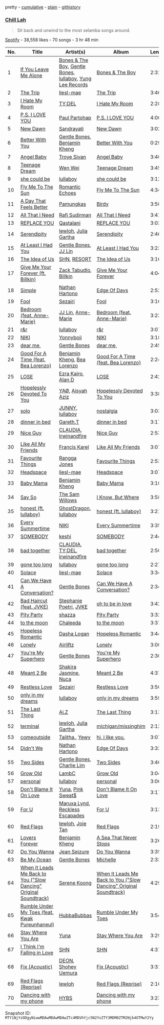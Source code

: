pretty - [cumulative](/playlists/cumulative/37i9dQZF1DX2QWdoTGeQgx.md) - [plain](/playlists/plain/37i9dQZF1DX2QWdoTGeQgx) - [githistory](https://github.githistory.xyz/mackorone/spotify-playlist-archive/blob/main/playlists/plain/37i9dQZF1DX2QWdoTGeQgx)

### [Chill Lah](https://open.spotify.com/playlist/37i9dQZF1DX2QWdoTGeQgx)

> Sit back and unwind to the most selamba songs around.

[Spotify](https://open.spotify.com/user/spotify) - 38,558 likes - 70 songs - 3 hr 48 min

| No. | Title | Artist(s) | Album | Length |
|---|---|---|---|---|
| 1 | [If You Leave Me Alone](https://open.spotify.com/track/4BJV20iCiOS0GAETnb94HI) | [Bones & The Boy](https://open.spotify.com/artist/0AF2gJIJJdCVC4nNRcYI9B), [Gentle Bones](https://open.spotify.com/artist/4jGPdu95icCKVF31CcFKbS), [lullaboy](https://open.spotify.com/artist/7zrkFhYAp6dBxsydmJkouN), [Yung Lee Records](https://open.spotify.com/artist/4GozvPZO3g0cI5I2TEDovw) | [Bones & The Boy](https://open.spotify.com/album/3iOJeQg8mGnbKmOlsZtUlT) | 2:31 |
| 2 | [The Trip](https://open.spotify.com/track/0UUwjvjJpPglNiGjJzk5dn) | [liesl\-mae](https://open.spotify.com/artist/2PSBYmtNWEm9f8VOSCFFX0) | [The Trip](https://open.spotify.com/album/0OUuOt452BNPn74et9Iqnr) | 3:46 |
| 3 | [I Hate My Room](https://open.spotify.com/track/4uUwTmLZoTkrM1OquIFFEz) | [TY:DEL](https://open.spotify.com/artist/2hPhnwoTrcoFeuP9pwdClH) | [I Hate My Room](https://open.spotify.com/album/4VtoYJ6gNvee1DqQ3X4oHN) | 2:28 |
| 4 | [P.S\. I LOVE YOU](https://open.spotify.com/track/1w3azB0VuRFp79AduIwrIy) | [Paul Partohap](https://open.spotify.com/artist/7JUNqSO2J7JcC76ShZ9DI9) | [P.S\. I LOVE YOU](https://open.spotify.com/album/3AIGFmb0M86SOig1ghbxvq) | 4:00 |
| 5 | [New Dawn](https://open.spotify.com/track/0LSYBazYTYInWDCsJKVm5c) | [Sandrayati](https://open.spotify.com/artist/5rF3UasE0KYra7muGoKpzF) | [New Dawn](https://open.spotify.com/album/4fmEvtc9W3pmIHgGj0mQ7c) | 3:02 |
| 6 | [Better With You](https://open.spotify.com/track/0XyHpJN5Unt4IT4Bf2Gezn) | [Gentle Bones](https://open.spotify.com/artist/4jGPdu95icCKVF31CcFKbS), [Benjamin Kheng](https://open.spotify.com/artist/53GouHDfCfsBJIn1OjYmPO) | [Better With You](https://open.spotify.com/album/1EJeyxh3t7ZlkmFi5ttQoC) | 0:29 |
| 7 | [Angel Baby](https://open.spotify.com/track/3wlLknnMtD8yZ0pCtCeeK4) | [Troye Sivan](https://open.spotify.com/artist/3WGpXCj9YhhfX11TToZcXP) | [Angel Baby](https://open.spotify.com/album/3BEyTV6T5pYl2pOPchkN3E) | 3:40 |
| 8 | [Teenage Dream](https://open.spotify.com/track/3cr8XcChCFSkZogQnCNGXl) | [Wen Wei](https://open.spotify.com/artist/12LXmUdAbhmRP9CCa7wGHn) | [Teenage Dream](https://open.spotify.com/album/6qKAa3lbkxOIRXYNzNBFJ4) | 3:45 |
| 9 | [she could be](https://open.spotify.com/track/6OhsWhI1C3jKwrtN1Ts72a) | [lullaboy](https://open.spotify.com/artist/7zrkFhYAp6dBxsydmJkouN) | [she could be](https://open.spotify.com/album/6JTd3LE8JY3MX4QoPj10ln) | 3:12 |
| 10 | [Fly Me To The Sun](https://open.spotify.com/track/6UsNGfDVuoMhbgkmdWRvnz) | [Romantic Echoes](https://open.spotify.com/artist/3VDwfryUiGGszWpyzpwDGJ) | [Fly Me To The Sun](https://open.spotify.com/album/3rA2enTCB87keTrwFKcncI) | 4:34 |
| 11 | [A Day That Feels Better](https://open.spotify.com/track/1wS7qBXXMy4tHbSXMx2uPD) | [Pamungkas](https://open.spotify.com/artist/7d86ERlvO5UG44j7Va0Y0C) | [Birdy](https://open.spotify.com/album/7ptKY3QeYYiOsbwqnJFU0E) | 3:50 |
| 12 | [All That I Need](https://open.spotify.com/track/7ziBvMT017ycfAxit7j7kf) | [Rafi Sudirman](https://open.spotify.com/artist/0IJToD6h0XzZMzlgJ5kdhk) | [All That I Need](https://open.spotify.com/album/2qfFZJTEuNg6YSpNzoUiIc) | 3:41 |
| 13 | [REPLACE YOU](https://open.spotify.com/track/6O5yyg1uaouSm69p9lMlkZ) | [Qastalani](https://open.spotify.com/artist/66WdsOJqSYj93d2tDRygaj) | [REPLACE YOU](https://open.spotify.com/album/2JfOXd8Y1LsLEPBFoVtk5t) | 3:03 |
| 14 | [Serendipity](https://open.spotify.com/track/1NikdFvytzN4sS2XTDleOp) | [lewloh](https://open.spotify.com/artist/31TM5zBknJ7ZInbxnR0rlX), [Julia Gartha](https://open.spotify.com/artist/0msMwWNlbZhRSsGqAQdPAs) | [Serendipity](https://open.spotify.com/album/4gXr2hrrKhdD4X4oBsvlgr) | 2:46 |
| 15 | [At Least I Had You](https://open.spotify.com/track/3hpR0IWUJMvtlq3aAyKPqz) | [Gentle Bones](https://open.spotify.com/artist/4jGPdu95icCKVF31CcFKbS), [JJ Lin](https://open.spotify.com/artist/7Dx7RhX0mFuXhCOUgB01uM) | [At Least I Had You](https://open.spotify.com/album/3A68xuHs3jOElQqx87Ae1O) | 3:23 |
| 16 | [The Idea of Us](https://open.spotify.com/track/2WHgIrbQl4pqAUjbA8TjqA) | [SHN](https://open.spotify.com/artist/5EovY4LBurcmsfIdpNEtfq), [RESORT](https://open.spotify.com/artist/5xuLRF6Q5vKklxMJ3ZXJng) | [The Idea of Us](https://open.spotify.com/album/7qJIUREMlfnuklvC3hoI0f) | 3:16 |
| 17 | [Give Me Your Forever \(ft\. Billkin\)](https://open.spotify.com/track/7g3ryXLtXExZ0OFCj17Ae1) | [Zack Tabudlo](https://open.spotify.com/artist/67IN4cLJ7798gUapyZlmac), [Billkin](https://open.spotify.com/artist/2a727ekkPaUHk0bMifk7fj) | [Give Me Your Forever](https://open.spotify.com/album/38BPy1OGJ1aX8IYvveN3hv) | 4:04 |
| 18 | [Simple](https://open.spotify.com/track/74BRV1YvX35isp2BgKdW4k) | [Nathan Hartono](https://open.spotify.com/artist/6n8yGGsqYQhvH412YUbBsd) | [Edge Of Days](https://open.spotify.com/album/6A2cwgC7HrAgBhxXLwdmsx) | 2:52 |
| 19 | [Fool](https://open.spotify.com/track/0OfwiVN2Y6ANw9xneUi3sW) | [Sezairi](https://open.spotify.com/artist/51sob9QZyfLff9XqvYluN5) | [Fool](https://open.spotify.com/album/2WsVcJa42xo5RsbUwGnNSh) | 3:16 |
| 20 | [Bedroom \(feat\. Anne\-Marie\)](https://open.spotify.com/track/2TkAUHBaCReXruGnMVPGNL) | [JJ Lin](https://open.spotify.com/artist/7Dx7RhX0mFuXhCOUgB01uM), [Anne\-Marie](https://open.spotify.com/artist/1zNqDE7qDGCsyzJwohVaoX) | [Bedroom \(feat\. Anne\-Marie\)](https://open.spotify.com/album/2oF2nQnJr8Fg43g2oo68uX) | 3:23 |
| 21 | [r&r](https://open.spotify.com/track/7gtZ9WU5g1RmhFXnBIgR0D) | [lullaboy](https://open.spotify.com/artist/7zrkFhYAp6dBxsydmJkouN) | [r&r](https://open.spotify.com/album/0URcrJRKycanngmfwgbiEx) | 3:07 |
| 22 | [NIKI](https://open.spotify.com/track/4XB2LSSaWmPZY8ZrhoTh47) | [Yonnyboii](https://open.spotify.com/artist/13rJ1RvOkiAEQnvbt9SlXR) | [NIKI](https://open.spotify.com/album/3epcB5Uca1mSCB7MJFXT4Y) | 3:18 |
| 23 | [dear me,](https://open.spotify.com/track/7aGaP4VJ1WOAIL7QlEl1pA) | [Gentle Bones](https://open.spotify.com/artist/4jGPdu95icCKVF31CcFKbS) | [dear me,](https://open.spotify.com/album/1wsaqmb8RGkDS3bP5uOfcl) | 2:45 |
| 24 | [Good For A Time \(feat\. Bea Lorenzo\)](https://open.spotify.com/track/3uan6scrspVI9GQQWdtya2) | [Benjamin Kheng](https://open.spotify.com/artist/53GouHDfCfsBJIn1OjYmPO), [Bea Lorenzo](https://open.spotify.com/artist/6IwtJ7xt7qhukLAqLwHvzG) | [Good For A Time \(feat\. Bea Lorenzo\)](https://open.spotify.com/album/3KjBwYUsTtWGFVJ2IjV6qs) | 2:24 |
| 25 | [LOSE](https://open.spotify.com/track/5J2a8D1TpCBLn7ElBUq1We) | [Ezra Kairo](https://open.spotify.com/artist/39J6LLJULSR5b2dJbg6TRH), [Alan D](https://open.spotify.com/artist/3u4VRULomA2rso0lBPV5VQ) | [LOSE](https://open.spotify.com/album/1z5A7zTyG90VvubFP2cjDw) | 2:42 |
| 26 | [Hopelessly Devoted To You](https://open.spotify.com/track/1FNvwHvFCJoFzt80H8L6QR) | [YAØ](https://open.spotify.com/artist/65ZzuNL3HmtwhF9akIKXuJ), [Aisyah Aziz](https://open.spotify.com/artist/4DBXSxqzYS9jcuOpkn0Mh4) | [Hopelessly Devoted To You](https://open.spotify.com/album/2MK7qxuZhopOH2KzdnHds2) | 3:38 |
| 27 | [solo](https://open.spotify.com/track/28WoBIA4EDVvxiraTv2KZ2) | [JUNNY](https://open.spotify.com/artist/0lgENJQUkqkDbpsTYEayOr), [lullaboy](https://open.spotify.com/artist/7zrkFhYAp6dBxsydmJkouN) | [nostalgia](https://open.spotify.com/album/7posuhCeCtSWbHS2BJTuIG) | 3:03 |
| 28 | [dinner in bed](https://open.spotify.com/track/72ChE6ENMalJJnPbh0rjyM) | [Gareth.T](https://open.spotify.com/artist/6R57JlNKlnNrYaji0vw8xx) | [dinner in bed](https://open.spotify.com/album/00ZZcWUP6oHeKpuqPe1Pvh) | 3:17 |
| 29 | [Nice Guy](https://open.spotify.com/track/4mqfulQde45NLDlT06XDbu) | [CLAUDIA](https://open.spotify.com/artist/2kUBwtoPkA9ZoJxcQUtL2P), [Irwinandfire](https://open.spotify.com/artist/05OqdicfTgKQVfyEOXfKRa) | [Nice Guy](https://open.spotify.com/album/5wFgGKoAS8BrCMjEmaNzgy) | 2:53 |
| 30 | [Like All My Friends](https://open.spotify.com/track/70Vjb8pcNJT2HVfDLC2MJo) | [Francis Karel](https://open.spotify.com/artist/2ICBdsgeKJwqgRZv2yU5s6) | [Like All My Friends](https://open.spotify.com/album/41cZLPaKv1sqOsLdbeGGoq) | 3:07 |
| 31 | [Favourite Things](https://open.spotify.com/track/3yLvho9l5OtwBoYcOAiYkm) | [Rangga Jones](https://open.spotify.com/artist/330A2O2MYF4bWFjwM5PJ4z) | [Favourite Things](https://open.spotify.com/album/694HK0mKW6MaQaEaGiQjon) | 2:53 |
| 32 | [Headspace](https://open.spotify.com/track/734yyCxl7ZrRPTnRqbjB4q) | [liesl\-mae](https://open.spotify.com/artist/2PSBYmtNWEm9f8VOSCFFX0) | [Headspace](https://open.spotify.com/album/1jydzncxz7Doio6O1OccUv) | 3:07 |
| 33 | [Baby Mama](https://open.spotify.com/track/00tIEAsYeasWTYPninHzNM) | [Benjamin Kheng](https://open.spotify.com/artist/53GouHDfCfsBJIn1OjYmPO) | [Baby Mama](https://open.spotify.com/album/7rCd4Fr07qYwEZ7h1RY3I4) | 3:10 |
| 34 | [Say So](https://open.spotify.com/track/4S978O2zEf4Nti7h1ZtFmc) | [The Sam Willows](https://open.spotify.com/artist/0mXXLFHmd5bUHxkzaC9ujw) | [I Know, But Where](https://open.spotify.com/album/74LIZ0NAj4d5eXwvpdH1xg) | 3:58 |
| 35 | [honest \(ft\. lullaboy\)](https://open.spotify.com/track/6LuAeayABSydGaEUtC29vs) | [GhostDragon](https://open.spotify.com/artist/2SfDAbVDU8yzrJeHENAM6O), [lullaboy](https://open.spotify.com/artist/7zrkFhYAp6dBxsydmJkouN) | [honest \(ft\. lullaboy\)](https://open.spotify.com/album/2eIPu3BO2k2Wa4904H16w5) | 3:21 |
| 36 | [Every Summertime](https://open.spotify.com/track/68HocO7fx9z0MgDU0ZPHro) | [NIKI](https://open.spotify.com/artist/2kxP07DLgs4xlWz8YHlvfh) | [Every Summertime](https://open.spotify.com/album/2HPj0XZe9WduSsyKTQqgVa) | 3:35 |
| 37 | [SOMEBODY](https://open.spotify.com/track/0HeiYo9WwMT8ujirrWzarf) | [keshi](https://open.spotify.com/artist/3pc0bOVB5whxmD50W79wwO) | [SOMEBODY](https://open.spotify.com/album/5aGeJx3pPmu3uAiX3tP5D5) | 2:44 |
| 38 | [bad together](https://open.spotify.com/track/6hUH9vmhbKRzTBsQhaBqjw) | [CLAUDIA](https://open.spotify.com/artist/2kUBwtoPkA9ZoJxcQUtL2P), [TY:DEL](https://open.spotify.com/artist/2hPhnwoTrcoFeuP9pwdClH), [Irwinandfire](https://open.spotify.com/artist/05OqdicfTgKQVfyEOXfKRa) | [bad together](https://open.spotify.com/album/4boCQFMHPbjwGqIf4hHpa5) | 2:50 |
| 39 | [gone too long](https://open.spotify.com/track/2EXvZ3ZSOEVGnFZXVVyzTf) | [lullaboy](https://open.spotify.com/artist/7zrkFhYAp6dBxsydmJkouN) | [gone too long](https://open.spotify.com/album/4ONi7DThlpcPq7O3Dhf7Na) | 2:27 |
| 40 | [Solace](https://open.spotify.com/track/237S0tOk45SdG23Oh0bZBA) | [liesl\-mae](https://open.spotify.com/artist/2PSBYmtNWEm9f8VOSCFFX0) | [Solace](https://open.spotify.com/album/0lTOcKW3sqR56ym8qK4m9h) | 3:34 |
| 41 | [Can We Have A Conversation?](https://open.spotify.com/track/3XwxGT889lbCi96I4IIFJc) | [Gentle Bones](https://open.spotify.com/artist/4jGPdu95icCKVF31CcFKbS) | [Can We Have A Conversation?](https://open.spotify.com/album/3jZ6NHEPluSeUZEaPtlGWF) | 2:34 |
| 42 | [Bad Haircut \(feat\. JVKE\)](https://open.spotify.com/track/0b8HcbULuUTZI07s1q7o4K) | [Stephanie Poetri](https://open.spotify.com/artist/0HS00NN7MAfF59aJnfcxSO), [JVKE](https://open.spotify.com/artist/164Uj4eKjl6zTBKfJLFKKK) | [oh to be in love](https://open.spotify.com/album/4Nd7dd1PVy1LZgfmnp2fa9) | 3:42 |
| 43 | [Pity Party](https://open.spotify.com/track/2Z25fVRiv9kkCuYCpqf8dX) | [shazza](https://open.spotify.com/artist/6MPxSpygdpS6heZntWsnsD) | [Pity Party](https://open.spotify.com/album/1XVl95v68LAUXP8r90DQIb) | 3:32 |
| 44 | [to the moon](https://open.spotify.com/track/4OgStHICGrhcZi4EG41cws) | [Chaleeda](https://open.spotify.com/artist/5Kmvlg4fSgle8RJU9LVbn4) | [to the moon](https://open.spotify.com/album/0eQQrn0jDNvUCXKVkrl32R) | 3:37 |
| 45 | [Hopeless Romantic](https://open.spotify.com/track/3DlJPe8hLEnRMR5PPOKUL5) | [Dasha Logan](https://open.spotify.com/artist/0Ef1FCqnE9i22kPf3AuSpy) | [Hopeless Romantic](https://open.spotify.com/album/1K2I24xag5B3jDteZUj8w2) | 3:44 |
| 46 | [Lonely](https://open.spotify.com/track/0Ru7bUoqXXCGNef3qAMxbO) | [Airliftz](https://open.spotify.com/artist/4O2Gfcx2x2dIrFdFrrf0PY) | [Lonely](https://open.spotify.com/album/3pX4FI2uWbDZo0MFiEZkLr) | 3:00 |
| 47 | [You're My Superhero](https://open.spotify.com/track/2Zv9TY8e1EGRluqujUvoDX) | [Gentle Bones](https://open.spotify.com/artist/4jGPdu95icCKVF31CcFKbS) | [You're My Superhero](https://open.spotify.com/album/12M32msKZBNbZaOidbipXY) | 2:30 |
| 48 | [Meant 2 Be](https://open.spotify.com/track/35xF6iKiyjohKJgg7dntw4) | [Shakira Jasmine](https://open.spotify.com/artist/18nKUAfNnowoqfqDhwI3X3), [Nuca](https://open.spotify.com/artist/5x3nSujruZLuB6xBicI6Ai) | [Meant 2 Be](https://open.spotify.com/album/0KORzAxKyh3MKupM2ArZtd) | 4:37 |
| 49 | [Restless Love](https://open.spotify.com/track/6upgCPd0Z70zA0PNdfoHOc) | [Sezairi](https://open.spotify.com/artist/51sob9QZyfLff9XqvYluN5) | [Restless Love](https://open.spotify.com/album/1KEGwBbnXAnbBjPWkeC1Pl) | 3:50 |
| 50 | [only in my dreams](https://open.spotify.com/track/7q1Nj5yVFAMgAo5zxfEpS8) | [lullaboy](https://open.spotify.com/artist/7zrkFhYAp6dBxsydmJkouN) | [only in my dreams](https://open.spotify.com/album/7EADAHIIQMWrBkH9lYx7Uj) | 3:59 |
| 51 | [The Last Thing](https://open.spotify.com/track/7eq7KuNVEaAW6UhfkqWcJq) | [Ai.Z](https://open.spotify.com/artist/3WskbYlYe2qJrMtYnkIvKk) | [The Last Thing](https://open.spotify.com/album/2thqaeqDbRc4CAbg5QfS0N) | 3:13 |
| 52 | [terminal](https://open.spotify.com/track/4M6LKzTbvPfOrUUfCevvMA) | [lewloh](https://open.spotify.com/artist/31TM5zBknJ7ZInbxnR0rlX), [Julia Gartha](https://open.spotify.com/artist/0msMwWNlbZhRSsGqAQdPAs) | [michigan/missinghim](https://open.spotify.com/album/3CUpup4zXABeyEfMZNDfA8) | 2:12 |
| 53 | [comeoutside](https://open.spotify.com/track/5GgUvrnmNeJFQifGe5Ywpu) | [Talitha.](https://open.spotify.com/artist/4wkxDp8esk6g2W9Fw7IQGY), [Yewy](https://open.spotify.com/artist/2nvJsAEdxvSquFlHdYrhTq) | [hi, i like you.](https://open.spotify.com/album/23f0TBnJwXesNGBYlzyLL8) | 3:07 |
| 54 | [Didn't We](https://open.spotify.com/track/0jfeDLzarXeONXkT9SgLWr) | [Nathan Hartono](https://open.spotify.com/artist/6n8yGGsqYQhvH412YUbBsd) | [Edge Of Days](https://open.spotify.com/album/6A2cwgC7HrAgBhxXLwdmsx) | 3:32 |
| 55 | [Two Sides](https://open.spotify.com/track/0HN3K1Y4sRJIHZmI2s5pU1) | [Gentle Bones](https://open.spotify.com/artist/4jGPdu95icCKVF31CcFKbS), [Charlie Lim](https://open.spotify.com/artist/3FodFdWfVWIiER6Cv6YVVQ) | [Two Sides](https://open.spotify.com/album/03ir5ImoetQFACvTPTn4sK) | 3:46 |
| 56 | [Grow Old](https://open.spotify.com/track/5gqGkNBmDIEhEPAlCIkZVf) | [LambC](https://open.spotify.com/artist/0BpbTGO68X4wV2aLBzjnhL) | [Grow Old](https://open.spotify.com/album/7Lj9tkBDBjhXURrWanx2Xb) | 3:04 |
| 57 | [personal](https://open.spotify.com/track/5xWKfYnSvHgMAfebBJHZSu) | [lullaboy](https://open.spotify.com/artist/7zrkFhYAp6dBxsydmJkouN) | [personal](https://open.spotify.com/album/3XiElCkQ412n0EUy6ojm0D) | 3:06 |
| 58 | [Don't Blame It On Love](https://open.spotify.com/track/2Z4kEzYRGKCKRv9QttvBrW) | [Yuna](https://open.spotify.com/artist/3kHVioJpVxlazAAKQ64pC1), [Pink Sweat$](https://open.spotify.com/artist/1W7FNibLa0O0b572tB2w7t) | [Don't Blame It On Love](https://open.spotify.com/album/5RLZKkvBO2cJWJ7ZeiyqYv) | 3:17 |
| 59 | [For U](https://open.spotify.com/track/5bcuRsJnisJLjAHP4Ewmf1) | [Maruxa Lynd](https://open.spotify.com/artist/1qqvY6v4Hj9i4bPp5neCFh), [Reckless Escapades](https://open.spotify.com/artist/6leCbCvi7oiUDCCee0wDrm) | [For U](https://open.spotify.com/album/6mZbIGHQ5UePOx7QqlNc2X) | 3:13 |
| 60 | [Red Flags](https://open.spotify.com/track/0s2tvuGsxw0LF14kjZF5TW) | [lewloh](https://open.spotify.com/artist/31TM5zBknJ7ZInbxnR0rlX), [Joie Tan](https://open.spotify.com/artist/1kjkddXmDG9vdt7P8lwYUd) | [Red Flags](https://open.spotify.com/album/4WZMiqCFCLBu3ugtDrzqHQ) | 2:19 |
| 61 | [Lovers Forever](https://open.spotify.com/track/60d2J40H7K0x3MY3mxeBpx) | [Benjamin Kheng](https://open.spotify.com/artist/53GouHDfCfsBJIn1OjYmPO) | [A Sea That Never Stops](https://open.spotify.com/album/0HzLcxaTQkEdWSEraRAvKZ) | 3:26 |
| 62 | [Do You Wanna](https://open.spotify.com/track/1TVKrUF629ojxxWnzxSohJ) | [Jean Seizure](https://open.spotify.com/artist/2XI2CpdL1MtHXIt0rxa7mS) | [Do You Wanna](https://open.spotify.com/album/5oUjepkb88KolVRLzaAyaC) | 3:35 |
| 63 | [Be My Ocean](https://open.spotify.com/track/6CsbniEMwV9GizQBujF7HJ) | [Gentle Bones](https://open.spotify.com/artist/4jGPdu95icCKVF31CcFKbS) | [Michelle](https://open.spotify.com/album/4nwc5hfr304Ucj4MK6c9lb) | 2:33 |
| 64 | [When It Leads Me Back to You \("Slow Dancing" Original Soundtrack\)](https://open.spotify.com/track/0SnCBGFTqKq7hFg9OiN9HI) | [Serene Koong](https://open.spotify.com/artist/3B9noenUAgnsXz5UIaFBj3) | [When It Leads Me Back to You \("Slow Dancing" Original Soundtrack\)](https://open.spotify.com/album/778oq93zZP84NlzX9biwbj) | 4:29 |
| 65 | [Rumble Under My Toes \(feat\. Kwak Pureunhaneul\)](https://open.spotify.com/track/0JBDFmwpzyOBNO0IhQVypP) | [HubbaBubbas](https://open.spotify.com/artist/3gIJRdZc1tEYBYBM4C5dVt) | [Rumble Under My Toes](https://open.spotify.com/album/7EWrZygpKU33Hyk8KQNZtq) | 3:54 |
| 66 | [Stay Where You Are](https://open.spotify.com/track/1hCss2zjMPOdWFbr5Ryf3F) | [Yuna](https://open.spotify.com/artist/3kHVioJpVxlazAAKQ64pC1) | [Stay Where You Are](https://open.spotify.com/album/4gHiYSPUmmPoTT8h4AHHaS) | 3:29 |
| 67 | [I Think I'm Falling in Love](https://open.spotify.com/track/0mStyWUEXA1zkM9N9JfuWg) | [SHN](https://open.spotify.com/artist/5EovY4LBurcmsfIdpNEtfq) | [SHN](https://open.spotify.com/album/5zQJtN1tR2e8XTH9ZZkLz4) | 4:37 |
| 68 | [Fix \(Acoustic\)](https://open.spotify.com/track/0Pcw5iOYMB6vVjobuCNnsR) | [DEON](https://open.spotify.com/artist/2m3AQebiU86qWsrwG9Y6gN), [Shohey Uemura](https://open.spotify.com/artist/0I3pApw5jL765ZjkdcLDjL) | [Fix \(Acoustic\)](https://open.spotify.com/album/6R0PNQ6oOK05MtWciMIC73) | 3:31 |
| 69 | [Red Flags \(Reprise\)](https://open.spotify.com/track/5SNLhCro1xqytnnDSswJay) | [lewloh](https://open.spotify.com/artist/31TM5zBknJ7ZInbxnR0rlX) | [Red Flags \(Reprise\)](https://open.spotify.com/album/7JAQAnssfUlztZDpS9Mw29) | 2:16 |
| 70 | [Dancing with my phone](https://open.spotify.com/track/4Zh9zZmEBoDLTKQRjXwict) | [HYBS](https://open.spotify.com/artist/4mr4X9nJC8DPlNukWbgAaI) | [Dancing with my phone](https://open.spotify.com/album/3IHG7xkPLLgsm1hSeMlxLH) | 3:23 |

Snapshot ID: `MTY1NjYzODgyNiwwMDAwMDAwMDAwZTc4MDVhYjc5N2YxZTY3MDM0ZTM2Njk4OTMwY2Yy`
